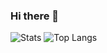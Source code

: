 ### Hi there 👋

<!--
**nhonx/nhonx** is a ✨ _special_ ✨ repository because its `README.md` (this file) appears on your GitHub profile.

Here are some ideas to get you started:

- 🔭 I’m currently working on ...
- 🌱 I’m currently learning ...
- 👯 I’m looking to collaborate on ...
- 🤔 I’m looking for help with ...
- 💬 Ask me about ...
- 📫 How to reach me: ...
- 😄 Pronouns: ...
- ⚡ Fun fact: ...
-->
![Stats](https://github-readme-stats.vercel.app/api?username=nhonx&count_private=true&theme=vue&include_all_commits=true)   ![Top Langs](https://github-readme-stats.vercel.app/api/top-langs/?username=nhonx&card_width=495&theme=vue)

